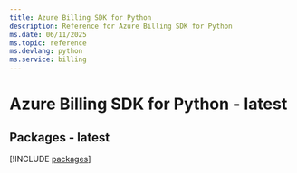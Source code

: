 ```yaml
---
title: Azure Billing SDK for Python
description: Reference for Azure Billing SDK for Python
ms.date: 06/11/2025
ms.topic: reference
ms.devlang: python
ms.service: billing
---
```

# Azure Billing SDK for Python - latest
## Packages - latest
[!INCLUDE [packages](billing-index.md)]
